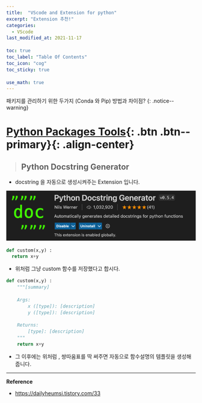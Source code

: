 ```yaml
---
title:  "VScode and Extension for python"
excerpt: "Extension 추천!"
categories:
  - VScode
last_modified_at: 2021-11-17

toc: true
toc_label: "Table Of Contents"
toc_icon: "cog"
toc_sticky: true

use_math: true
---
```


 패키지를 관리하기 위한 두가지 (Conda 와 Pip) 방법과 차이점?
{: .notice--warning}

# [Python Packages Tools](#link){: .btn .btn--primary}{: .align-center}

> ## Python Docstring Generator 

-  docstring 을 자동으로 생성시켜주는 Extension 입니다.

![png](/assets/images/Python/57_1.png)

```python
def custom(x,y) :
  return x+y
```

- 위처럼 그냥 custom 함수를 저장했다고 합시다. 

```python
def custom(x,y) :
    """[summary]

    Args:
        x ([type]): [description]
        y ([type]): [description]

    Returns:
        [type]: [description]
    """
    return x+y
```

- 그 이후에는 위처럼 , 쌍따움표를 딱 써주면 자동으로 함수설명의 템플릿을 생성해줍니다.

---

**Reference**

- <https://dailyheumsi.tistory.com/33>

